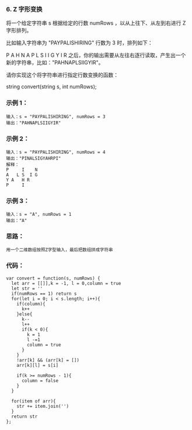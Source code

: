### 6. Z 字形变换
将一个给定字符串 s 根据给定的行数 numRows ，以从上往下、从左到右进行 Z 字形排列。

比如输入字符串为 "PAYPALISHIRING" 行数为 3 时，排列如下：

P   A   H   N
A P L S I I G
Y   I   R
之后，你的输出需要从左往右逐行读取，产生出一个新的字符串，比如："PAHNAPLSIIGYIR"。

请你实现这个将字符串进行指定行数变换的函数：

string convert(string s, int numRows);

### 示例 1：
    输入：s = "PAYPALISHIRING", numRows = 3
    输出："PAHNAPLSIIGYIR"
### 示例 2：
    输入：s = "PAYPALISHIRING", numRows = 4
    输出："PINALSIGYAHRPI"
    解释：
    P     I    N
    A   L S  I G
    Y A   H R
    P     I

### 示例 3：
    输入：s = "A", numRows = 1
    输出："A"

### 思路：
    用一个二维数组按照Z字型输入，最后把数组拼成字符串

### 代码：
    var convert = function(s, numRows) {
      let arr = [[]],k = -1, l = 0,column = true
      let str = ''
      if(numRows == 1) return s
      for(let i = 0; i < s.length; i++){
        if(column){
          k++
        }else{
          k--
          l++
          if(k < 0){
            k = 1
            l -=1
            column = true
          }
        }
        !arr[k] && (arr[k] = [])
        arr[k][l] = s[i]

        if(k >= numRows - 1){
          column = false
        }
      }

      for(item of arr){
        str += item.join('')
      }
      return str
    };